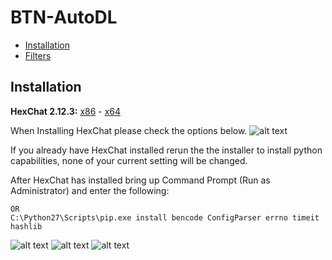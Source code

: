 # BTN-AutoDL

- [Installation](#Installation)
- [Filters](#Filters)

## Installation
  **HexChat 2.12.3:** [x86](https://dl.hexchat.net/hexchat/HexChat%202.12.3%20x86.exe) - [x64](https://dl.hexchat.net/hexchat/HexChat%202.12.3%20x64.exe)
  
  When Installing HexChat please check the options below.
  ![alt text](http://oi63.tinypic.com/2rna7bo.jpg "Hexchat Python install")

  If you already have HexChat installed rerun the the installer to install python capabilities, none of your current setting will be changed.
  
  After HexChat has installed bring up Command Prompt (Run as Administrator) and enter the following:
  ```pip install bencode ConfigParser errno timeit hashlib
  OR 
  C:\Python27\Scripts\pip.exe install bencode ConfigParser errno timeit hashlib
  ```

  ![alt text](http://i66.tinypic.com/331dqir_th.png "Windows Key") ![alt text](http://i65.tinypic.com/eg8m0n_th.png "Plus") ![alt text](http://icons.iconarchive.com/icons/chromatix/keyboard-keys/32/letter-uppercase-R-icon.png "R Key")

